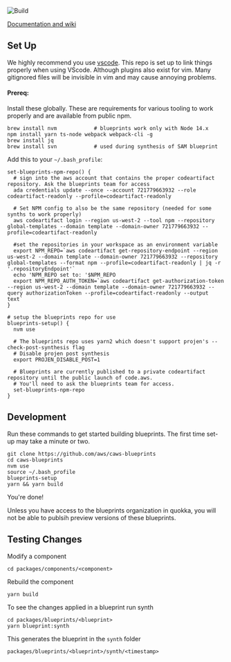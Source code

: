 ![Build](https://github.com/aws/caws-blueprints/actions/workflows/build-action.yml/badge.svg)

[Documentation and wiki](https://github.com/aws/caws-blueprints/wiki)

## Set Up

We highly recommend you use [vscode](https://code.visualstudio.com/). This repo is set up to link things properly when using VScode. Although plugins
also exist for vim. Many gitignored files will be invisible in vim and may cause annoying problems.

#### Prereq:

Install these globally. These are requirements for various tooling to work properly and are available from public npm.

```
brew install nvm            # blueprints work only with Node 14.x
npm install yarn ts-node webpack webpack-cli -g
brew install jq
brew install svn            # used during synthesis of SAM blueprint
```

Add this to your `~/.bash_profile`:

```
set-blueprints-npm-repo() {
  # sign into the aws account that contains the proper codeartifact repository. Ask the blueprints team for access
  ada credentials update --once --account 721779663932 --role codeartifact-readonly --profile=codeartifact-readonly

  # Set NPM config to also be the same repository (needed for some synths to work properly)
  aws codeartifact login --region us-west-2 --tool npm --repository global-templates --domain template --domain-owner 721779663932 --profile=codeartifact-readonly

  #set the repositories in your workspace as an environment variable
  export NPM_REPO=`aws codeartifact get-repository-endpoint --region us-west-2 --domain template --domain-owner 721779663932 --repository global-templates --format npm --profile=codeartifact-readonly | jq -r '.repositoryEndpoint'`
  echo 'NPM_REPO set to: '$NPM_REPO
  export NPM_REPO_AUTH_TOKEN=`aws codeartifact get-authorization-token --region us-west-2 --domain template --domain-owner 721779663932 --query authorizationToken --profile=codeartifact-readonly --output text`
}

# setup the blueprints repo for use
blueprints-setup() {
  nvm use

  # The blueprints repo uses yarn2 which doesn't support projen's --check-post-synthesis flag
  # Disable projen post synthesis
  export PROJEN_DISABLE_POST=1

  # Blueprints are currently published to a private codeartifact repository until the public launch of code.aws.
  # You'll need to ask the blueprints team for access.
  set-blueprints-npm-repo
}
```

## Development

Run these commands to get started building blueprints. The first time set-up may take a minute or two.

```
git clone https://github.com/aws/caws-blueprints
cd caws-blueprints
nvm use
source ~/.bash_profile
blueprints-setup
yarn && yarn build
```

You're done!

Unless you have access to the blueprints organization in quokka, you will not be able to publsih preview versions of these blueprints.

## Testing Changes

Modify a component

```
cd packages/components/<component>
```

Rebuild the component

```
yarn build
```

To see the changes applied in a blueprint run synth

```
cd packages/blueprints/<blueprint>
yarn blueprint:synth
```

This generates the blueprint in the `synth` folder

```
packages/blueprints/<blueprint>/synth/<timestamp>
```

